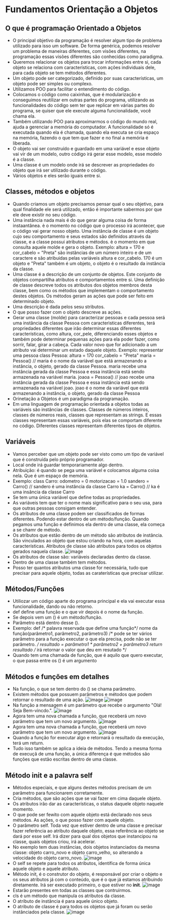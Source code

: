 # Fundamentos Orientação a Objetos 
## O que é programação Orientado a Objetos
- O principal objetivo da programação é resolver algum tipo de problema utilizado para isso um software. De forma genérica, podemos resolver um problema de maneiras diferentes, com visões diferentes, na programação essas visões diferentes são conhecidas como paradigma.
- Queremos relacionar os objetos para trocar informações entre si, cada objeto se relaciona com características, com ações individuais dele, para cada objeto se tem métodos diferentes. 
- Um objeto pode ser categorizado, definido por suas características, um objeto pode ser simples ou complexo. 
- Utilizamos POO para facilitar o entendimento do código.
- Colocamos o código como caixinhas, que é modularização e conseguimos reutilizar em outras partes do programa, utilizando as funcionalidades do código sem ter que replicar em várias partes do programa, se quiser que ele execute alguma funcionalidade, você chama ela. 
- Também utilizando POO para aproximarmos o código do mundo real, ajuda a gerenciar a memória do computador. A funcionalidade só é executada quando ela é chamada, quando ela executa se cria espaço na memória, fazendo o que tem que fazer e no final a memória é liberada. 
- O objeto vai ser construído e guardado em uma variável e esse objeto vai vir de um modelo, outro código irá gerar esse modelo, esse modelo é a classe.
- Uma classe é um modelo onde irá se descrever as propriedades do objeto que irá ser utilizado durante o código.
- Vários objetos e eles serão iguais entre si.

## Classes, métodos e objetos
- Quando criamos um objeto precisamos pensar qual o seu objetivo, para qual finalidade ele será utilizado, então é importante sabermos por que ele deve existir no seu código.
- Uma instância nada mais é do que gerar alguma coisa de forma instaantânea. è o momento no código que o processo irá acontecer, que o código vai gerar nosso objeto. Uma instância de classe é um objeto cujo seu comportamento e seus estados são definidos através da classe, e a classe possui atributos e métodos. è o momento em que consulta aquele molde e gera o objeto. Exemplo: altura = 170 e cor_cabelo = "Preta" são instâncias de um número inteiro e de um caractere e são atribuidas pelas variáveis altura e cor_cabelo. 170 é um objeto e "Preta" também é um objeto, o objeto é o resultado da instância da classe.
- Uma classe é a descrição de um conjunto de objetos. Este conjunto de objetos compartilha atributos e comportamentos entre si. Uma definição de classe descreve todos os atributos dos objetos membros desta classe, bem como os métodos que implementam o comportamento destes objetos. Os métodos geram as ações que pode ser feito em determinado objeto.
- Uma descrição é dada pelos sesu stributos.
- O que posso fazer com o objeto descreve as ações.
- Gerar uma classe (molde) para caracterizar pessoas e cada pessoa será uma instância da classe Pessoa com caracterìsticas diferentes, terá propriedades diferentes que irão determinar essas diferentes características, como altura, cor_pele, diferenciando esses objetos e também pode determinar pequenas ações para ela poder fazer, como sorrir, falar, girar a cabeça. Cada valor novo que for adicionado a um atributo vai determinar um estado daquele objeto. Exemplo: representar uma pessoa
class Pessoa:
  altura = 170
  cor_cabelo = "Preta"
maria = Pessoa() // maria é o nome da variável que está armazenando a instância, o objeto, gerado da classe Pessoa. maria recebe uma instância gerada da classe Pessoa e essa instância está sendo armazenada na variável maria.
joaoa = Pessoa() // joao recebe uma instância gerada da classe Pessoa e essa instância está sendo armazenada na variável joao. joao é o nome da variável que está armazenando a instância, o objeto, gerado da classe Pessoa
- Orinetação a Objetos é um paradigma da programação.
- Em uma linguagem de programação orientada a objetos todas as variáveis são instâncias de classes. Classes de números inteiros, classes de números reais, classes que representam as strings. E essas classes representam essas variáveis, pois elas se comportam diferente no código. Diferentes classes representam diferentes tipos de objetos.

## Variáveis
- Vamos perceber que um objeto pode ser visto como um tipo de variável que é construída pelo próprio programador.
- Local onde irá guardar temporariamente algo dentro.
- Atribuição: é quando se pega uma variável e colocamos alguma coisa nela. Que é um espaço de memória.
- Exemplo: class Carro:
           odometro = 0
           motorizacao = 1.0
         sandero = Carro() // sandero é uma instância da classe Carro
         ka = Carro() // ka é uma insância da classe Carro
- Se tem uma única variável que define todas as propriedades.
- As variáveis tem que ter o nome mais significativo para o seu usa, para que outras pessoas consigam entender.
- Os atributos de uma classe podem ser classificados de formas diferentes. Podendo estar dentro de um método/função. Quando pegamos uma função e definimos ela dentro de uma classe, ela começa a se chamr de método.
- Os atributos que estão dentro de um método são atributos de instância. São vinculados ao objeto que estou criando na hora, com aquelas características. Atributos de classe são atributos para todos os objetos gerados naquela classe.
  ![image](https://github.com/user-attachments/assets/d46d553a-ab20-4444-9267-9233c6525af3)
- Os atributos de classe são: variáveis declaradas dentro da classe.
- Dentro de uma classe também tem métodos.
-  Posso ter quantos atributos uma classe for necessária, tudo que precisar para aquele objeto, todas as caraterísticas que precisar utilizar.
  
  ## Métodos/Funções
- Utiliozar um código aparte do programa principal e ela vai executar essa funcionalidade, dando ou não retorno.
- def define uma função e o que vir depois é o nome da função.
- Se depois vem um () é um método/função.
- Parâmetro está dentro desse ().
- Exemplo: def /* palavra reservada que define uma função*/ nome da função(parâmetro1, parâmetro2, parâmetro3) /* pode se ter vários parâmetro para a função executar o que ela precisa, pode não se ter parâmetro. */ resultado = parâmetro1 * parâmetro2 + parâmetro3 return resultado /* irá retornar o valor que deu em resutado */
- Quando tem uma chamada de função, que é aquilo que quero executar, o que passa entre os () é um argumento

## Métodos e funções em detalhes
- Na função, o que se tem dentro do () se chama parâmetro.
- Existem métodos que possuem parâmetros e métodos que podem retornar o resultado de uma ação.
![image](https://github.com/user-attachments/assets/523e1e1e-60d5-487c-9872-fa2c9f5ce26f)
![image](https://github.com/user-attachments/assets/3aca6a53-059a-49f8-9c0a-6aec697c5ac5)
- Na função a mensagem é um parâmetro que recebe o argumento "Olá! Seja Bem-vincdo.".
![image](https://github.com/user-attachments/assets/55d4f3d9-a608-4d20-b8db-91ad46792562)
- Agora tem uma nova chamada a função, que receberá um novo parâmetro que tem um novo argumento.
![image](https://github.com/user-attachments/assets/f523ae27-f813-47f0-854e-cec4a7ef870d)
- Agora tem uma nova chamada a função, que receberá um novo parâmetro que tem um novo argumento.
![image](https://github.com/user-attachments/assets/fb9414fa-e7d6-4feb-880d-a52a5b83dbf4)
- Quando a função for executar algo e retornará o resultado da execução, terá um return.
- Tudo isso também se aplica a ideia de métodos. Tendo a mesma forma de execuçã de uma função, a única diferença é que métodos são funções que estão escritas dentro de uma classe.

## Método init e a palavra self
-  Métodos especiais, e que alguns destes métodos precisam de um parâmetro para funcionarem corretamente.
- Cria métodos, que são ações que se vai fazer em cima daquele objeto.
- Os atributos irão dar as características, o status daquele objeto naquele momento.
- O que pode ser fewito com aquele objeto está declarado nos seus métodos. As ações, o que posso fazer com aquele objeto.
- O parâmetro self. Toda vez que estiver dentro de uma classe e precisar fazer referência ao atributo daquele objeto, essa referência ao objeto se dará por esse self. Irá dizer para qual dos objetos que instancipou na classe, quais objetos criou, irá acelerar.
- No exemplo tem duas instâncias, dois objetos instanciados da mesma classe: objeto carro_novo e objeto carro_velho, so alterando a velocidade do objeto carro_novo.
![image](https://github.com/user-attachments/assets/5e86ed69-2563-4f92-826d-d153c4e07aea)
- O self se repete para todos os atributos, identifica de forma única aquele objeto e aquele atributo.
- Método init, é o construtor do objeto, é responsável por criar o objeto e os seus atributos já com o conteúdo, que é o que já estamos atribuindo diretamente. Irá ser executado primeiro, o que estiver no __init__.
![image](https://github.com/user-attachments/assets/bca7f2f5-8332-4181-bf32-0a9225eed52d)
- Estarão presentes em todas as classes que contruirmos.
- cls é um método que manipula os atributos da classe.
- O atributo de instância é para aquele único objeto.
- O atributo de classe é para todos os objetos que já foram ou serão instânciados pela classe.
![image](https://github.com/user-attachments/assets/5daeaed9-7ca3-4fd6-b69f-5143f8b40cd2)
